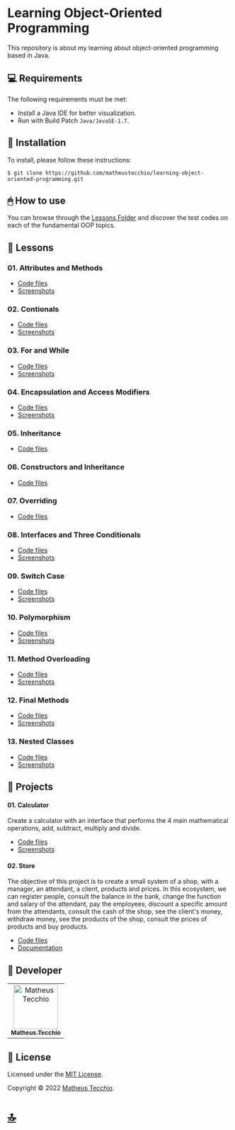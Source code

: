 # Learning Object-Oriented Programming
This repository is about my learning about object-oriented programming based in Java.

## 💻 Requirements
The following requirements must be met:
* Install a Java IDE for better visualization.
* Run with Build Patch `Java/JavaSE-1.7`.

## 💾 Installation

To install, please follow these instructions:

```
$ git clone https://github.com/matheustecchio/learning-object-oriented-programming.git
```

## 🖱 How to use
You can browse through the [Lessons Folder](./Lessons) and discover the test codes on each of the fundamental OOP topics.

## 📖 Lessons
### 01. Attributes and Methods
* [Code files](./Lessons/01-Attributes-and-Methods/src/calc/)
* [Screenshots](./Lessons/01-Attributes-and-Methods/Screenshots/)
### 02. Contionals
* [Code files](./Lessons/02-Conditionals/src/situation/)
* [Screenshots](./Lessons/02-Conditionals/Screenshots/)
### 03. For and While
* [Code files](./Lessons/03-For-and-While/src/)
* [Screenshots](./Lessons/03-For-and-While/Screenshots/)
### 04. Encapsulation and Access Modifiers
* [Code files](./Lessons/04-Encapsulation-and-Access-Modifiers/src/calc/)
* [Screenshots](./Lessons/04-Encapsulation-and-Access-Modifiers/Screenshots/)
### 05. Inheritance
* [Code files](./Lessons/05-Inheritance/src/registration/)
### 06. Constructors and Inheritance
* [Code files](./Lessons/06-Constructors-and-Inheritance/src/association/)
### 07. Overriding
* [Code files](./Lessons/07-Overriding/src/calculator/)
### 08. Interfaces and Three Conditionals
* [Code files](./Lessons/08-Interfaces-and-Three-Conditionals/src/Calculator/)
* [Screenshots](./Lessons/08-Interfaces-and-Three-Conditionals/Screenshots/)
### 09. Switch Case
* [Code files](./Lessons/09-Switch-Case/src/weekDay/)
* [Screenshots](./Lessons/09-Switch-Case/Screenshots/)
### 10. Polymorphism
* [Code files](./Lessons/10-Polymorphism/src/polymorphism/)
* [Screenshots](./Lessons/10-Polymorphism/Screenshots/)
### 11. Method Overloading
* [Code files](./Lessons/11-Method-Overloadind/src/calculator/)
* [Screenshots](./Lessons/11-Method-Overloadind/Screenshots/)
### 12. Final Methods
* [Code files](./Lessons/12-Final-Methods/src/finalmethods/)
* [Screenshots](./Lessons/12-Final-Methods/Screenshots/)
### 13. Nested Classes
* [Code files](./Lessons/13-Nested-Classes/src/calculator/)
* [Screenshots](./Lessons/13-Nested-Classes/Screenshots/)

## 📐 Projects
#### 01. Calculator
Create a calculator with an interface that performs the 4 main mathematical operations, add, subtract, multiply and divide.
* [Code files](./Calculator-Project/src/calculator/)
* [Screenshots](./Calculator-Project/Screenshots/)
#### 02. Store
The objective of this project is to create a small system of a shop, with a manager, an attendant, a client, products and prices. In this ecosystem, we can register people, consult the balance in the bank, change the function and salary of the attendant, pay the employees, discount a specific amount from the attendants, consult the cash of the shop, see the client's money, withdraw money, see the products of the shop, consult the prices of products and buy products.
* [Code files](./Store-Project/src/store/)
* [Documentation](./Store-Project/Documentation.pdf)



## 📛 Developer

<table>
  <tr>
    <td align="center">
      <a href="#">
        <img src="https://avatars.githubusercontent.com/u/52295230?v=4" width="100px;" alt="Matheus Tecchio"/><br>
        <sub>
          <b>Matheus Tecchio</b>
        </sub>
      </a>
    </td>
</table>
  
## 📝 License

Licensed under the [MIT License](./LICENSE).

Copyright © 2022 [Matheus Tecchio](https://github.com/matheustecchio).

# [🔝](#learning-object-oriented-programming)
